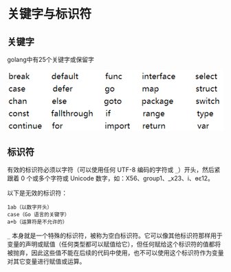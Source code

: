 # 关键字与标识符

## 关键字

golang中有25个关键字或保留字

![](../.gitbook/assets/image%20%281%29.png)

## 标识符

有效的标识符必须以字符（可以使用任何 UTF-8 编码的字符或 `_`）开头，然后紧跟着 0 个或多个字符或 Unicode 数字，如：X56、group1、\_x23、i、өԑ12。

以下是无效的标识符：

```text
1ab（以数字开头） 
case（Go 语言的关键字） 
a+b（运算符是不允许的）
```

 `_` 本身就是一个特殊的标识符，被称为空白标识符。它可以像其他标识符那样用于变量的声明或赋值（任何类型都可以赋值给它），但任何赋给这个标识符的值都将被抛弃，因此这些值不能在后续的代码中使用，也不可以使用这个标识符作为变量对其它变量进行赋值或运算。




